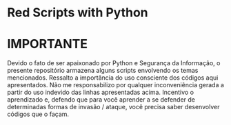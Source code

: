 # Red Scripts with Python

# IMPORTANTE

Devido o fato de ser apaixonado por Python e Segurança da Informação, o presente repositório armazena alguns scripts envolvendo os temas mencionados. Ressalto a importância do uso consciente dos códigos aqui apresentados. Não me responsabilizo por qualquer inconveniência gerada a partir do uso indevido das linhas apresentadas acima. Incentivo o aprendizado e, defendo que para você aprender a se defender de determinadas formas de invasão / ataque, você precisa saber desenvolver códigos que o façam.
